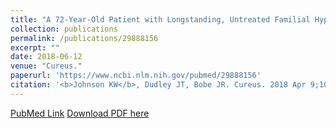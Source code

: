 ```yaml
---
title: "A 72-Year-Old Patient with Longstanding, Untreated Familial Hypercholesterolemia but no Coronary Artery Calcification: A Case Report"
collection: publications
permalink: /publications/29888156
excerpt: "" 
date: 2018-06-12
venue: "Cureus."
paperurl: 'https://www.ncbi.nlm.nih.gov/pubmed/29888156'
citation: '<b>Johnson KW</b>, Dudley JT, Bobe JR. Cureus. 2018 Apr 9;10(4):e2452. doi: 10.7759/cureus.2452. PubMed ID: 29888156'
---
```


[PubMed Link](https://www.ncbi.nlm.nih.gov/pubmed/29888156)
[Download PDF here](https://kippjohnson.com/files/29888156.pdf)
